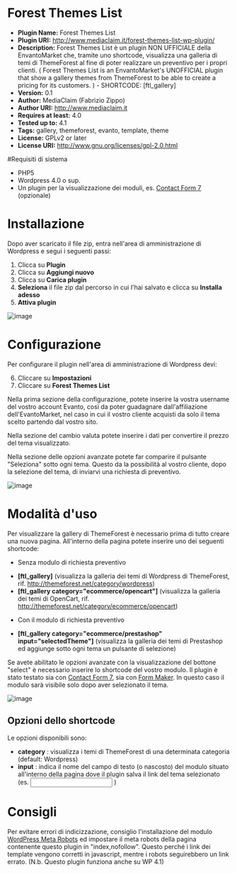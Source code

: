 Forest Themes List
==================

* **Plugin Name:** Forest Themes List
* **Plugin URI:** http://www.mediaclaim.it/forest-themes-list-wp-plugin/
* **Description:** Forest Themes List è un plugin NON UFFICIALE della EnvantoMarket che, tramite uno shortcode, visualizza una galleria di temi di ThemeForest al fine di poter realizzare un preventivo per i propri clienti. ( Forest Themes List is an EnvantoMarket's UNOFFICIAL plugin that show a gallery themes from ThemeForest to be able to create a pricing for its customers. ) - SHORTCODE: [ftl_gallery]
* **Version:** 0.1
* **Author:** MediaClaim (Fabrizio Zippo)
* **Author URI:** http://www.mediaclaim.it
* **Requires at least:** 4.0
* **Tested up to:** 4.1
* **Tags:** gallery, themeforest, evanto, template, theme
* **License:** GPLv2 or later
* **License URI:** http://www.gnu.org/licenses/gpl-2.0.html

#Requisiti di sistema

* PHP5
* Wordpress 4.0 o sup.
* Un plugin per la visualizzazione dei moduli, es. [Contact Form 7](https://wordpress.org/plugins/contact-form-7/)  (opzionale)

# Installazione

Dopo aver scaricato il file zip, entra nell'area di amministrazione di Wordpress e segui i seguenti passi:

1. Clicca su **Plugin**
2. Clicca su **Aggiungi nuovo**
3. Clicca su **Carica plugin**
4. **Seleziona** il file zip dal percorso in cui l'hai salvato e clicca su **Installa adesso**
5. **Attiva plugin**

![image](http://www.mediaclaim.it/wp-content/uploads/2014/12/installazione_ftl_1.jpg)

# Configurazione

Per configurare il plugin nell'area di amministrazione di Wordpress devi:

6. Cliccare su **Impostazioni**
7. Cliccare su **Forest Themes List**

Nella prima sezione della configurazione, potete inserire la vostra username del vostro account Evanto, così da poter guadagnare dall'affiliazione dell'EvantoMarket, nel caso in cui il vostro cliente acquisti da solo il tema scelto partendo dal vostro sito.

Nella sezione del cambio valuta potete inserire i dati per convertire il prezzo del tema visualizzato.

Nella sezione delle opzioni avanzate potete far comparire il pulsante "Seleziona" sotto ogni tema. Questo da la possibilità al vostro cliente, dopo la selezione del tema, di inviarvi una richiesta di preventivo.

![image](http://www.mediaclaim.it/wp-content/uploads/2014/12/installazione_ftl_2.jpg)

# Modalità d'uso

Per visualizzare la gallery di ThemeForest è necessario prima di tutto creare una nuova pagina. All'interno della pagina potete inserire uno dei seguenti shortcode:

- Senza modulo di richiesta preventivo

* **[ftl_gallery]** (visualizza la galleria dei temi di Wordpress di ThemeForest, rif. http://themeforest.net/category/wordpress)
* **[ftl_gallery category="ecommerce/opencart"]** (visualizza la galleria dei temi di OpenCart, rif. http://themeforest.net/category/ecommerce/opencart)


- Con il modulo di richiesta preventivo

* **[ftl_gallery category="ecommerce/prestashop" input="selectedTheme"]** (visualizza la galleria dei temi di Prestashop ed aggiunge sotto ogni tema un pulsante di selezione)

Se avete abilitato le opzioni avanzate con la visualizzazione del bottone "select" è necessario inserire lo shortcode del vostro modulo. Il plugin è stato testato sia con [Contact Form 7](https://wordpress.org/plugins/contact-form-7/), sia con [Form Maker](https://wordpress.org/plugins/form-maker/). In questo caso il modulo sarà visibile solo dopo aver selezionato il tema.

![image](http://www.mediaclaim.it/wp-content/uploads/2014/12/uso_ftl.jpg)

## Opzioni dello shortcode

Le opzioni disponibili sono:

* **category** : visualizza i temi di ThemeForest di una determinata categoria (default: Wordpress)
* **input** : indica il nome del campo di testo (o nascosto) del modulo situato all'interno della pagina dove il plugin salva il link del tema selezionato (es. <input type="text" name="selectedTheme" value="" readonly="readonly" /> )
 
# Consigli

Per evitare errori di indicizzazione, consiglio l'installazione del modulo [WordPress Meta Robots](https://wordpress.org/plugins/wordpress-meta-robots/) ed impostare il meta robots della pagina contenente questo plugin in "index,nofollow". Questo perché i link dei template vengono corretti in javascript, mentre i robots seguirebbero un link errato. (N.b. Questo plugin funziona anche su WP 4.1)
